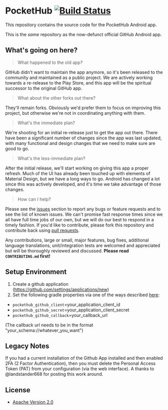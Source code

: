 # PocketHub [![Build Status](https://travis-ci.org/pockethub/PocketHub.svg?branch=master)](https://travis-ci.org/pockethub/PocketHub)

This repository contains the source code for the PocketHub Android app.

This is the *same* repository as the now-defunct official GitHub Android app.

## What's going on here?

> What happened to the old app?

GitHub didn't want to maintain the app anymore, so it's been released to the community and maintained as a public project.
We are actively working towards a re-release to the Play Store, and this app will be the spiritual successor to the original
GitHub app.

> What about the other forks out there?

They'll remain forks. Obviously we'd prefer them to focus on improving this project, but otherwise we're not in coordinating
anything with them.

> What's the immediate plan?

We're shooting for an initial re-release just to get the app out there. There have been a significant number of changes
since the app was last updated, with many functional and design changes that we need to make sure are good to go.

> What's the less-immediate plan?

After the initial release, we'll start working on giving this app a proper refresh. Much of the UI has already been touched
up with elements of Material Design, but we have a long ways to go. Android has changed a lot since this was actively developed,
and it's time we take advantage of those changes.

> How can I help?

Please see the [issues](https://github.com/pockethub/PocketHub/issues) section to report any bugs or feature requests and
to see the list of known issues. We can't promise fast response times since we all have full time jobs of our own, but we
will do our best to respond in a timely fashion.  If you'd like to contribute, please fork this repository and contribute back using
[pull requests](https://github.com/pockethub/PocketHub/pulls).

Any contributions, large or small, major features, bug fixes, additional language translations, unit/integration tests
are welcomed and appreciated but will be thoroughly reviewed and discussed. **Please read `CONTRIBUTING.md` first!**

## Setup Environment

1. Create a github application (https://github.com/settings/applications/new)
2. Set the following gradle properties via one of the ways described [here](https://docs.gradle.org/current/userguide/build_environment.html#sec:gradle_properties_and_system_properties):
  - ```pockethub_github_client```=your_application_client_id
  - ```pockethub_github_secret```=your_application_client_secret
  - ```pockethub_github_callback```=your_callback_url

(The callback url needs to be in the format "your_schema://whatever_you_want")

## Legacy Notes

If you had a current installation of the Github App installed and then enabled 2FA (2 Factor Authentication), then you must delete
the Personal Access Token (PAT) from your configuration (via the web interface).
     A thanks to @landstander668 for posting this work around.

## License

* [Apache Version 2.0](http://www.apache.org/licenses/LICENSE-2.0.html)
